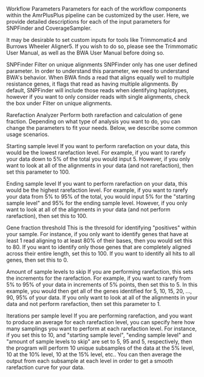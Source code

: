 Workflow Parameters
Parameters for each of the workflow components within the AmrPlusPlus pipeline can be customized by the user. Here, we provide detailed descriptions for each of the input parameters for SNPFinder and CoverageSampler.

It may be desirable to set custom inputs for tools like Trimmomatic4 and Burrows Wheeler Aligner5. If you wish to do so, please see the Trimmomatic User Manual, as well as the BWA User Manual before doing so.

SNPFinder
Filter on unique alignments
SNPFinder only has one user defined parameter. In order to understand this parameter, we need to understand BWA's behavior. When BWA finds a read that aligns equally well to multiple resistance genes, it flags that read as having multiple alignments. By default, SNPFinder will include those reads when identifying haplotypes, however if you want to only consider reads with single alignments, check the box under Filter on unique alignments.


Rarefaction Analyzer
Perform both rarefaction and calculation of gene fraction.
Depending on what type of analysis you want to do, you can change the parameters to fit your needs. Below, we describe some common usage scenarios.

Starting sample level
If you want to perform rarefaction on your data, this would be the lowest rarefaction level. For example, if you want to rarefy your data down to 5% of the total you would input 5. However, if you only want to look at all of the alignments in your data (and not rarefaction), then set this parameter to 100.


Ending sample level
If you want to perform rarefaction on your data, this would be the highest rarefaction level. For example, if you want to rarefy your data from 5% to 95% of the total, you would input 5% for the "starting sample level" and 95% for the ending sample level. However, if you only want to look at all of the alignments in your data (and not perform rarefaction), then set this to 100.


Gene fraction threshold
This is the thresold for identifying "positives" within your sample. For instance, if you only want to identify genes that have at least 1 read aligning to at least 80% of their bases, then you would set this to 80. If you want to identify only those genes that are completely aligned across their entire length, set this to 100. If you want to identify all hits to all genes, then set this to 0.


Amount of sample levels to skip
If you are performing rarefaction, this sets the increments for the rarefaction. For example, if you want to rarefy from 5% to 95% of your data in increments of 5% points, then set this to 5. In this example, you would then get all of the genes identified for 5, 10, 15, 20, ..., 90, 95% of your data. If you only want to look at all of the alignments in your data and not perform rarefaction, then set this parameter to 1.


Iterations per sample level
If you are performing rarefaction, and you want to produce an average for each rarefaction level, you can specify here how many samplings you want to perform at each rarefaction level. For instance, if you set this to 10, and "starting sample level", "ending sample level" and "amount of sample levels to skip" are set to 5, 95 and 5, respectively, then the program will perform 10 unique subsamples of the data at the 5% level, 10 at the 10% level, 10 at the 15% level, etc.. You can then average the output from each subsample at each level in order to get a smooth rarefaction curve for your data.

